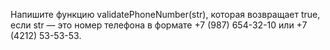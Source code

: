 Напишите функцию validatePhoneNumber(str), которая возвращает true, если str — это номер телефона в формате +7 (987) 654-32-10 или +7 (4212) 53-53-53.